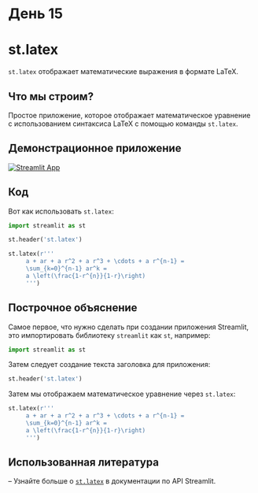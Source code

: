 # День 15

# **st.latex**

`st.latex` отображает математические выражения в формате LaTeX.

## **Что мы строим?**

Простое приложение, которое отображает математическое уравнение с использованием синтаксиса LaTeX с помощью команды `st.latex`.

## **Демонстрационное приложение**

[![Streamlit App](https://static.streamlit.io/badges/streamlit_badge_black_white.svg)](https://share.streamlit.io/dataprofessor/st.latex/)

## **Код**

Вот как использовать `st.latex`:

```python
import streamlit as st

st.header('st.latex')

st.latex(r'''
     a + ar + a r^2 + a r^3 + \cdots + a r^{n-1} =
     \sum_{k=0}^{n-1} ar^k =
     a \left(\frac{1-r^{n}}{1-r}\right)
     ''')
```

## **Построчное объяснение**

Самое первое, что нужно сделать при создании приложения Streamlit, это импортировать библиотеку `streamlit` как `st`, например:

```python
import streamlit as st
```

Затем следует создание текста заголовка для приложения:
```python
st.header('st.latex')
```

Затем мы отображаем математическое уравнение через `st.latex`:

```python
st.latex(r'''
     a + ar + a r^2 + a r^3 + \cdots + a r^{n-1} =
     \sum_{k=0}^{n-1} ar^k =
     a \left(\frac{1-r^{n}}{1-r}\right)
     ''')
```

## **Использованная литература**

– Узнайте больше о [`st.latex`](https://docs.streamlit.io/library/api-reference/text/st.latex) в документации по API Streamlit.
